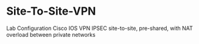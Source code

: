 # Site-To-Site-VPN
Lab Configuration Cisco IOS VPN IPSEC site-to-site, pre-shared, with NAT overload between private networks
